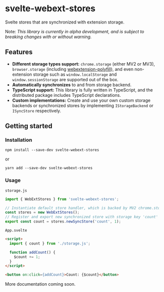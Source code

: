 # svelte-webext-stores

Svelte stores that are synchronized with extension storage.

Note: *This library is currently in alpha development, and is subject to breaking changes with or without warning.*

## Features

- **Different storage types support:** `chrome.storage` (either MV2 or MV3), `browser.storage` (including [webextension-polyfill](https://github.com/mozilla/webextension-polyfill)), and even non-extension storage such as `window.localStorage` and `window.sessionStorage` are supported out of the box.
- **Automatically synchronizes** to and from storage backend.
- **TypeScript support:** This library is fully written in TypeScript, and the distributed package includes TypeScript declarations.
- **Custom implementations:** Create and use your own custom storage backends or synchronized stores by implementing `IStorageBackend` or `ISyncStore` respectively.

## Getting started

### Installation

`npm install --save-dev svelte-webext-stores`

or

`yarn add --save-dev svelte-webext-stores`

### Usage

`storage.js`

```javascript
import { WebExtStores } from 'svelte-webext-stores';

// Instantiate default store handler, which is backed by MV2 chrome.storage.local
const stores = new WebExtStores();
// Register and export new synchronized store with storage key 'count' and default value of 1
export const count = stores.newSyncStore('count', 1);
```

`App.svelte`

```html
<script>
  import { count } from './storage.js';

  function addCount() {
    $count += 1;
  }
</script>

<button on:click={addCount}>Count: {$count}</button>
```

More documentation coming soon.
